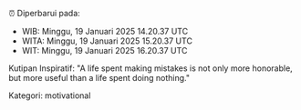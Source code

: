 ⏰ Diperbarui pada:
- WIB: Minggu, 19 Januari 2025 14.20.37 UTC
- WITA: Minggu, 19 Januari 2025 15.20.37 UTC
- WIT: Minggu, 19 Januari 2025 16.20.37 UTC

Kutipan Inspiratif:
"A life spent making mistakes is not only more honorable, but more useful than a life spent doing nothing."


Kategori: motivational

